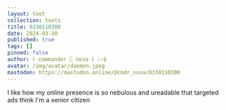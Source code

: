 ```yaml
---
layout: toot
collection: toots
title: 0330110300
date: 2024-03-30
published: true
tags: []
pinned: false
author: ⸸ commander ░ nova ⸸ :~$
avatar: /img/avatar/daemon.jpeg
mastodon: https://mastodon.online/@cmdr_nova/0330110300
---
```


I like how my online presence is so nebulous and ureadable that targeted ads think I'm a senior citizen
